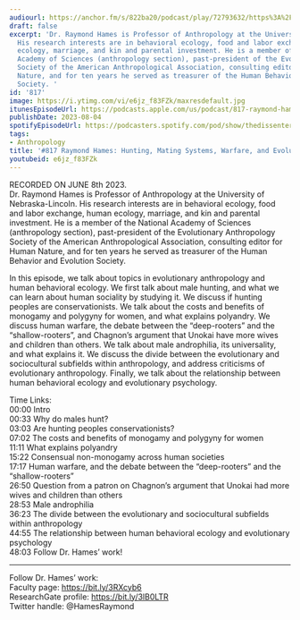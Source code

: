 ```yaml
---
audiourl: https://anchor.fm/s/822ba20/podcast/play/72793632/https%3A%2F%2Fd3ctxlq1ktw2nl.cloudfront.net%2Fstaging%2F2023-5-29%2F5ee4c74f-b8a8-a77d-b6bf-55ef8f98cc0c.m4a
draft: false
excerpt: 'Dr. Raymond Hames is Professor of Anthropology at the University of Nebraska-Lincoln.
  His research interests are in behavioral ecology, food and labor exchange, human
  ecology, marriage, and kin and parental investment. He is a member of the National
  Academy of Sciences (anthropology section), past-president of the Evolutionary Anthropology
  Society of the American Anthropological Association, consulting editor for Human
  Nature, and for ten years he served as treasurer of the Human Behavior and Evolution
  Society. '
id: '817'
image: https://i.ytimg.com/vi/e6jz_f83FZk/maxresdefault.jpg
itunesEpisodeUrl: https://podcasts.apple.com/us/podcast/817-raymond-hames-hunting-mating-systems-warfare-and/id1451347236?i=1000623469444&uo=4
publishDate: 2023-08-04
spotifyEpisodeUrl: https://podcasters.spotify.com/pod/show/thedissenter/episodes/817-Raymond-Hames-Hunting--Mating-Systems--Warfare--and-Evolutionary-Anthropology-e26c030
tags:
- Anthropology
title: '#817 Raymond Hames: Hunting, Mating Systems, Warfare, and Evolutionary Anthropology'
youtubeid: e6jz_f83FZk
---
```

<div class="timelinks">

RECORDED ON JUNE 8th 2023.  
Dr. Raymond Hames is Professor of Anthropology at the University of Nebraska-Lincoln. His research interests are in behavioral ecology, food and labor exchange, human ecology, marriage, and kin and parental investment. He is a member of the National Academy of Sciences (anthropology section), past-president of the Evolutionary Anthropology Society of the American Anthropological Association, consulting editor for Human Nature, and for ten years he served as treasurer of the Human Behavior and Evolution Society. 

In this episode, we talk about topics in evolutionary anthropology and human behavioral ecology. We first talk about male hunting, and what we can learn about human sociality by studying it. We discuss if hunting peoples are conservationists. We talk about the costs and benefits of monogamy and polygyny for women, and what explains polyandry. We discuss human warfare, the debate between the “deep-rooters” and the “shallow-rooters”, and Chagnon’s argument that Unokai have more wives and children than others. We talk about male androphilia, its universality, and what explains it. We discuss the divide between the evolutionary and sociocultural subfields within anthropology, and address criticisms of evolutionary anthropology. Finally, we talk about the relationship between human behavioral ecology and evolutionary psychology.


Time Links:  
<time>00:00</time> Intro  
<time>00:33</time> Why do males hunt?  
<time>03:03</time> Are hunting peoples conservationists?  
<time>07:02</time> The costs and benefits of monogamy and polygyny for women  
<time>11:11</time> What explains polyandry  
<time>15:22</time> Consensual non-monogamy across human societies  
<time>17:17</time> Human warfare, and the debate between the “deep-rooters” and the “shallow-rooters”  
<time>26:50</time> Question from a patron on Chagnon’s argument that Unokai had more wives and children than others  
<time>28:53</time> Male androphilia  
<time>36:23</time> The divide between the evolutionary and sociocultural subfields within anthropology  
<time>44:55</time> The relationship between human behavioral ecology and evolutionary psychology  
<time>48:03</time> Follow Dr. Hames’ work!

---

Follow Dr. Hames’ work:  
Faculty page: https://bit.ly/3RXcyb6  
ResearchGate profile: https://bit.ly/3lB0LTR  
Twitter handle: @HamesRaymond
</div>

